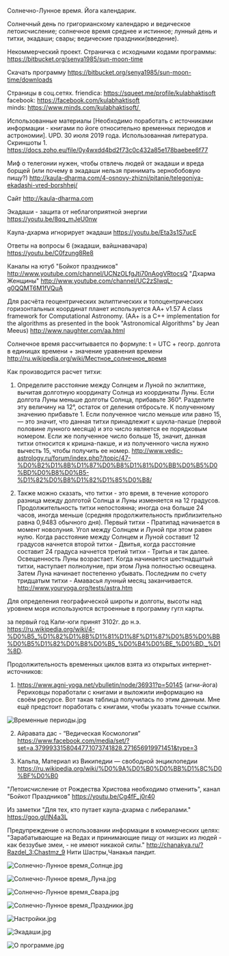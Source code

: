 Солнечно-Лунное время. Йога календарик.

Солнечный день по григорианскому календарю и ведическое летоисчисление; солнечное время среднее и истинное; лунный день и титхи, экадаши; свары; ведические праздники(введение).

Некоммерческий проект.
Страничка с исходными кодами программы:
https://bitbucket.org/senya1985/sun-moon-time

Скачать программу
https://bitbucket.org/senya1985/sun-moon-time/downloads

Страницы в соц.сетях.
friendica: https://squeet.me/profile/kulabhaktisoft
facebook: https://facebook.com/kulabhaktisoft
minds: https://www.minds.com/kulabhaktisoft/ 

Использованные материалы [Необходимо поработать с источниками информации - книгами по йоге относительно временных периодов и астрономии].
UPD. 30 июля 2019 года.
Использованная литература. Скриншоты 1.
https://docs.zoho.eu/file/0y4wxdd4bd2f73c0c432a85e178baebee6f77

Миф о телегонии нужен, чтобы отвлечь людей от экадаши и вреда борщей (или почему в экадаши нельзя принимать зернобобовую пищу?)
http://kaula-dharma.com/4-osnovy-zhizni/pitanie/telegoniya-ekadashi-vred-borshhej/

Сайт
http://kaula-dharma.com

Экадаши - защита от неблагоприятной энергии https://youtu.be/8qq_mJeU0nw 

Каула-дхарма игнорирует экадаши https://youtu.be/Eta3s1S7ucE 

Ответы на вопросы 6 (экадаши, вайшнавачара) https://youtu.be/C0fzung8Re8

Каналы на ютуб
        "Бойкот праздников" http://www.youtube.com/channel/UCNzOLfgJti70nAogVRtocsQ
        "Дхарма Женщины"  http://www.youtube.com/channel/UC2zSIwqL-g0QQMT6M1fVQuA

Для расчёта геоцентрических эклиптических и топоцентрических горизонтальных координат планет используется AA+ v1.57 A class framework for Computational Astronomy. (AA+ is a C++ implementation for the algorithms as presented in the book "Astronomical Algorithms" by Jean Meeus)
http://www.naughter.com/aa.html

Солнечное время рассчитывается по формуле: t = UTC + геогр. долгота в единицах времени + значение уравнения времени
http://ru.wikipedia.org/wiki/Местное_солнечное_время

Как производится расчет титхи:

1. Определите расстояние между Солнцем и Луной по эклиптике, вычитая долготную координату Солнца из координаты Луны. Если долгота Луны меньше долготы Солнца, прибавьте 360°.
Разделите эту величину на 12°, остаток от деления отбросьте.
К полученному значению прибавьте 1. Если полученное число меньше или равно 15, — это значит, что данная титхи принадлежит к шукла-пакше (первой половине лунного месяца) и это число является ее порядковым номером. Если же полученное число больше 15, значит, данная титхи относится к кришна-пакше, и из полученного числа нужно вычесть 15, чтобы получить ее номер.
http://www.vedic-astrology.ru/forum/index.php?/topic/47-%D0%B2%D1%8B%D1%87%D0%B8%D1%81%D0%BB%D0%B5%D0%BD%D0%B8%D0%B5-%D1%82%D0%B8%D1%82%D1%85%D0%B8/

2. Также можно сказать, что титхи - это время, в течение которого разница между долготой Солнца и Луны изменяется на 12 градусов. Продолжительность титхи непостоянна; иногда она больше 24 часов, иногда меньше (средняя продолжительность приблизительно равна 0,9483 обычного дня). Первый титхи - Пратипад начинается в момент новолуния. Угол между Солнцем и Луной при этом равен нулю. Когда расстояние между Солнцем и Луной составит 12 градусов начнется второй титхи - Двитья, когда расстояние составит 24 градуса начнется третий титхи - Тритья и так далее. Освещенность Луны возрастает. Когда начинается шестнадцатый титхи, наступает полнолуние, пpи этом Луна полностью освещена. Затем Луна начинает постепенно убывать. Последним по счету тридцатым титхи - Амавасья лунный месяц заканчивается.
http://www.youryoga.org/tests/astra.htm

Для определения географической широты и долготы, высоты над уровнем моря используются встроенные в программу гугл карты.

за первый год Кали-юги принят 3102г. до н.э.
https://ru.wikipedia.org/wiki/4-%D0%B5_%D1%82%D1%8B%D1%81%D1%8F%D1%87%D0%B5%D0%BB%D0%B5%D1%82%D0%B8%D0%B5_%D0%B4%D0%BE_%D0%BD._%D1%8D.

Продолжительность временных циклов взята из открытых интернет-источников:

1) https://www.agni-yoga.net/vbulletin/node/36931?p=50145  (агни-йога)
Рериховцы поработали с книгами и выложили информацию на своём ресурсе. Вот такая таблица получилась по этим данным. Мне ещё предстоит поработать с книгами, чтобы указать точные ссылки.

![Временные периоды.jpg](https://bitbucket.org/senya1985/sun-moon-time/raw/dc3776229f4b6b8b15d3ce3f52fca6462c77a499/images/VedicTimePeriods.jpg)


2) Айравата дас - “Ведическая Космология” 
https://www.facebook.com/media/set/?set=a.379993315804477.1073741828.271656919971451&type=3


3) Кальпа,
Материал из Википедии — свободной энциклопедии
https://ru.wikipedia.org/wiki/%D0%9A%D0%B0%D0%BB%D1%8C%D0%BF%D0%B0

"Летоисчисление от Рождества Христова необходимо отменить", канал "Бойкот Праздников"
https://youtu.be/Cg4fF_j0r40

Из заметки "Для тех, кто путает каула-дхарма с либералами."  https://goo.gl/lN4a3L

Предупреждение о использовании информации в коммерческих целях: "Зарабатывающие на Ведах и принимающие пищу от низших из людей - как беззубые змеи, - не имеют никакой силы." http://chanakya.ru/?Razdel_3:Chastmz_9 Нити Шастры,Чанакья пандит.

![Солнечно-Лунное время_Солнце.jpg](https://bitbucket.org/senya1985/sun-moon-time/raw/3af35458cc518510f2c62deef8c57cdcc2b9ef92/screenshots/v0.72b/%D0%A1%D0%BE%D0%BB%D0%BD%D1%86%D0%B5.jpg)

![Солнечно-Лунное время_Луна.jpg](https://bitbucket.org/senya1985/sun-moon-time/raw/3af35458cc518510f2c62deef8c57cdcc2b9ef92/screenshots/v0.72b/%D0%9B%D1%83%D0%BD%D0%B0.jpg)

![Солнечно-Лунное время_Свара.jpg](https://bitbucket.org/senya1985/sun-moon-time/raw/3af35458cc518510f2c62deef8c57cdcc2b9ef92/screenshots/v0.72b/%D0%A1%D0%B2%D0%B0%D1%80%D1%8B.jpg)

![Солнечно-Лунное время_Праздники.jpg](https://bitbucket.org/senya1985/sun-moon-time/raw/6b2d28c945125dcacb46bcc7e1b6808ca7f3ad87/screenshots/v0.72b/%D0%92%D0%B5%D0%B4%D0%B8%D1%87%D0%B5%D1%81%D0%BA%D0%B8%D0%B5%20%D0%BF%D1%80%D0%B0%D0%B7%D0%B4%D0%BD%D0%B8%D0%BA%D0%B8%20%D0%B2%D0%B2%D0%B5%D0%B4%D0%B5%D0%BD%D0%B8%D0%B5.jpg)

![Настройки.jpg](https://bitbucket.org/senya1985/sun-moon-time/raw/3af35458cc518510f2c62deef8c57cdcc2b9ef92/screenshots/v0.72b/%D0%9D%D0%B0%D1%81%D1%82%D1%80%D0%BE%D0%B9%D0%BA%D0%B8.jpg)

![Экадаши.jpg](https://bitbucket.org/senya1985/sun-moon-time/raw/3af35458cc518510f2c62deef8c57cdcc2b9ef92/screenshots/v0.72b/%D0%AD%D0%BA%D0%B0%D0%B4%D0%B0%D1%88%D0%B8.jpg)

![О программе.jpg](https://bitbucket.org/senya1985/sun-moon-time/raw/3af35458cc518510f2c62deef8c57cdcc2b9ef92/screenshots/v0.72b/%D0%9E%20%D0%BF%D1%80%D0%BE%D0%B3%D1%80%D0%B0%D0%BC%D0%BC%D0%B5.jpg)